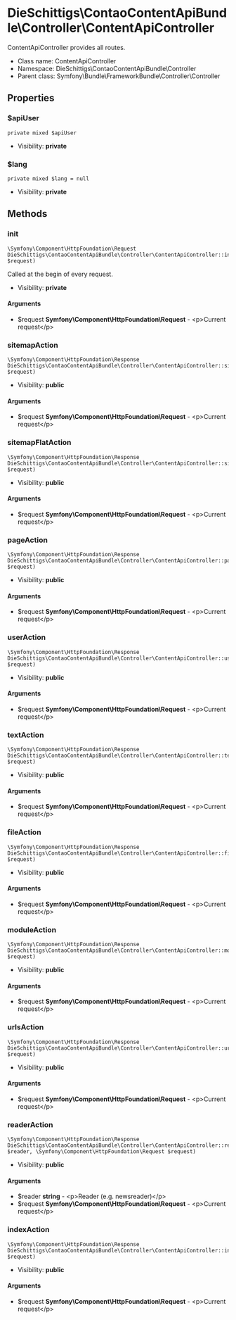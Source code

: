 DieSchittigs\ContaoContentApiBundle\Controller\ContentApiController
===============

ContentApiController provides all routes.




* Class name: ContentApiController
* Namespace: DieSchittigs\ContaoContentApiBundle\Controller
* Parent class: Symfony\Bundle\FrameworkBundle\Controller\Controller





Properties
----------


### $apiUser

    private mixed $apiUser





* Visibility: **private**


### $lang

    private mixed $lang = null





* Visibility: **private**


Methods
-------


### init

    \Symfony\Component\HttpFoundation\Request DieSchittigs\ContaoContentApiBundle\Controller\ContentApiController::init(\Symfony\Component\HttpFoundation\Request $request)

Called at the begin of every request.



* Visibility: **private**


#### Arguments
* $request **Symfony\Component\HttpFoundation\Request** - &lt;p&gt;Current request&lt;/p&gt;



### sitemapAction

    \Symfony\Component\HttpFoundation\Response DieSchittigs\ContaoContentApiBundle\Controller\ContentApiController::sitemapAction(\Symfony\Component\HttpFoundation\Request $request)





* Visibility: **public**


#### Arguments
* $request **Symfony\Component\HttpFoundation\Request** - &lt;p&gt;Current request&lt;/p&gt;



### sitemapFlatAction

    \Symfony\Component\HttpFoundation\Response DieSchittigs\ContaoContentApiBundle\Controller\ContentApiController::sitemapFlatAction(\Symfony\Component\HttpFoundation\Request $request)





* Visibility: **public**


#### Arguments
* $request **Symfony\Component\HttpFoundation\Request** - &lt;p&gt;Current request&lt;/p&gt;



### pageAction

    \Symfony\Component\HttpFoundation\Response DieSchittigs\ContaoContentApiBundle\Controller\ContentApiController::pageAction(\Symfony\Component\HttpFoundation\Request $request)





* Visibility: **public**


#### Arguments
* $request **Symfony\Component\HttpFoundation\Request** - &lt;p&gt;Current request&lt;/p&gt;



### userAction

    \Symfony\Component\HttpFoundation\Response DieSchittigs\ContaoContentApiBundle\Controller\ContentApiController::userAction(\Symfony\Component\HttpFoundation\Request $request)





* Visibility: **public**


#### Arguments
* $request **Symfony\Component\HttpFoundation\Request** - &lt;p&gt;Current request&lt;/p&gt;



### textAction

    \Symfony\Component\HttpFoundation\Response DieSchittigs\ContaoContentApiBundle\Controller\ContentApiController::textAction(\Symfony\Component\HttpFoundation\Request $request)





* Visibility: **public**


#### Arguments
* $request **Symfony\Component\HttpFoundation\Request** - &lt;p&gt;Current request&lt;/p&gt;



### fileAction

    \Symfony\Component\HttpFoundation\Response DieSchittigs\ContaoContentApiBundle\Controller\ContentApiController::fileAction(\Symfony\Component\HttpFoundation\Request $request)





* Visibility: **public**


#### Arguments
* $request **Symfony\Component\HttpFoundation\Request** - &lt;p&gt;Current request&lt;/p&gt;



### moduleAction

    \Symfony\Component\HttpFoundation\Response DieSchittigs\ContaoContentApiBundle\Controller\ContentApiController::moduleAction(\Symfony\Component\HttpFoundation\Request $request)





* Visibility: **public**


#### Arguments
* $request **Symfony\Component\HttpFoundation\Request** - &lt;p&gt;Current request&lt;/p&gt;



### urlsAction

    \Symfony\Component\HttpFoundation\Response DieSchittigs\ContaoContentApiBundle\Controller\ContentApiController::urlsAction(\Symfony\Component\HttpFoundation\Request $request)





* Visibility: **public**


#### Arguments
* $request **Symfony\Component\HttpFoundation\Request** - &lt;p&gt;Current request&lt;/p&gt;



### readerAction

    \Symfony\Component\HttpFoundation\Response DieSchittigs\ContaoContentApiBundle\Controller\ContentApiController::readerAction(string $reader, \Symfony\Component\HttpFoundation\Request $request)





* Visibility: **public**


#### Arguments
* $reader **string** - &lt;p&gt;Reader (e.g. newsreader)&lt;/p&gt;
* $request **Symfony\Component\HttpFoundation\Request** - &lt;p&gt;Current request&lt;/p&gt;



### indexAction

    \Symfony\Component\HttpFoundation\Response DieSchittigs\ContaoContentApiBundle\Controller\ContentApiController::indexAction(\Symfony\Component\HttpFoundation\Request $request)





* Visibility: **public**


#### Arguments
* $request **Symfony\Component\HttpFoundation\Request** - &lt;p&gt;Current request&lt;/p&gt;


